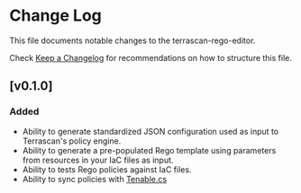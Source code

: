 # Change Log

This file documents notable changes to the terrascan-rego-editor.

Check [Keep a Changelog](http://keepachangelog.com/) for recommendations on how to structure this file.

## [v0.1.0]
### Added
- Ability to generate standardized JSON configuration used as input to Terrascan's policy engine.
- Ability to generate a pre-populated Rego template using parameters from resources in your IaC files as input.
- Ability to tests Rego policies against IaC files.
- Ability to sync policies with [Tenable.cs](https://www.tenable.com/products/tenable-cs)
